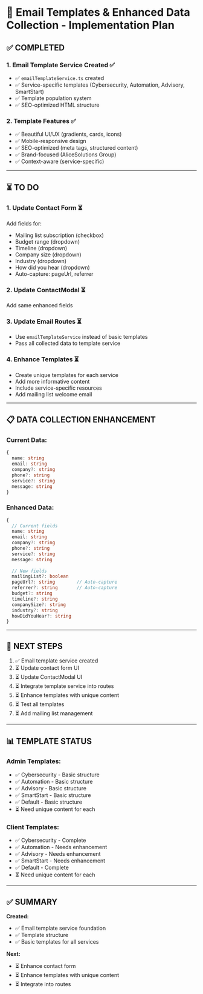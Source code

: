 # 📧 Email Templates & Enhanced Data Collection - Implementation Plan

## ✅ **COMPLETED**

### **1. Email Template Service Created** ✅
- ✅ `emailTemplateService.ts` created
- ✅ Service-specific templates (Cybersecurity, Automation, Advisory, SmartStart)
- ✅ Template population system
- ✅ SEO-optimized HTML structure

### **2. Template Features** ✅
- ✅ Beautiful UI/UX (gradients, cards, icons)
- ✅ Mobile-responsive design
- ✅ SEO-optimized (meta tags, structured content)
- ✅ Brand-focused (AliceSolutions Group)
- ✅ Context-aware (service-specific)

---

## ⏳ **TO DO**

### **1. Update Contact Form** ⏳
Add fields for:
- Mailing list subscription (checkbox)
- Budget range (dropdown)
- Timeline (dropdown)
- Company size (dropdown)
- Industry (dropdown)
- How did you hear (dropdown)
- Auto-capture: pageUrl, referrer

### **2. Update ContactModal** ⏳
Add same enhanced fields

### **3. Update Email Routes** ⏳
- Use `emailTemplateService` instead of basic templates
- Pass all collected data to template service

### **4. Enhance Templates** ⏳
- Create unique templates for each service
- Add more informative content
- Include service-specific resources
- Add mailing list welcome email

---

## 📋 **DATA COLLECTION ENHANCEMENT**

### **Current Data:**
```typescript
{
  name: string
  email: string
  company?: string
  phone?: string
  service?: string
  message: string
}
```

### **Enhanced Data:**
```typescript
{
  // Current fields
  name: string
  email: string
  company?: string
  phone?: string
  service?: string
  message: string
  
  // New fields
  mailingList?: boolean
  pageUrl?: string        // Auto-capture
  referrer?: string       // Auto-capture
  budget?: string
  timeline?: string
  companySize?: string
  industry?: string
  howDidYouHear?: string
}
```

---

## 🎯 **NEXT STEPS**

1. ✅ Email template service created
2. ⏳ Update contact form UI
3. ⏳ Update ContactModal UI
4. ⏳ Integrate template service into routes
5. ⏳ Enhance templates with unique content
6. ⏳ Test all templates
7. ⏳ Add mailing list management

---

## 📊 **TEMPLATE STATUS**

### **Admin Templates:**
- ✅ Cybersecurity - Basic structure
- ✅ Automation - Basic structure
- ✅ Advisory - Basic structure
- ✅ SmartStart - Basic structure
- ✅ Default - Basic structure
- ⏳ Need unique content for each

### **Client Templates:**
- ✅ Cybersecurity - Complete
- ✅ Automation - Needs enhancement
- ✅ Advisory - Needs enhancement
- ✅ SmartStart - Needs enhancement
- ✅ Default - Complete
- ⏳ Need unique content for each

---

## ✅ **SUMMARY**

**Created:**
- ✅ Email template service foundation
- ✅ Template structure
- ✅ Basic templates for all services

**Next:**
- ⏳ Enhance contact form
- ⏳ Enhance templates with unique content
- ⏳ Integrate into routes

